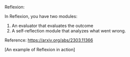 Reflexion:

In Reflexion, you have two modules:

1. An evaluator that evaluates the outcome
2. A self-reflection module that analyzes what went wrong.

Reference: https://arxiv.org/abs/2303.11366

[An example of Reflexion in action]
